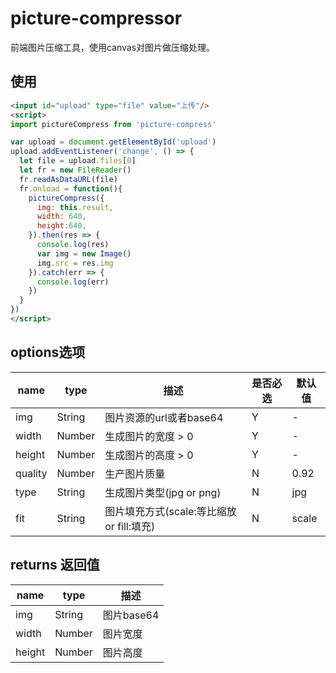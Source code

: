 # picture-compressor

前端图片压缩工具，使用canvas对图片做压缩处理。

## 使用
```html
<input id="upload" type="file" value="上传"/>
<script>
import pictureCompress from 'picture-compress'

var upload = document.getElementById('upload')
upload.addEventListener('change', () => {
  let file = upload.files[0]
  let fr = new FileReader()
  fr.readAsDataURL(file)
  fr.onload = function(){
    pictureCompress({
      img: this.result,
      width: 640,
      height:640,
    }).then(res => {
      console.log(res)
      var img = new Image()
      img.src = res.img
    }).catch(err => {
      console.log(err)
    })
  }
})
</script>
```

## options选项

name |type |  描述 | 是否必选 | 默认值
-|-|-|-|-
img|String | 图片资源的url或者base64 | Y | -
width|Number|生成图片的宽度 > 0| Y | -
height|Number|生成图片的高度 > 0| Y | -
quality|Number|生产图片质量| N | 0.92
type| String | 生成图片类型(jpg or png) | N | jpg
fit| String | 图片填充方式(scale:等比缩放 or fill:填充) | N | scale

## returns 返回值

name | type | 描述
-|-|-
img|String|图片base64
width|Number|图片宽度
height|Number|图片高度